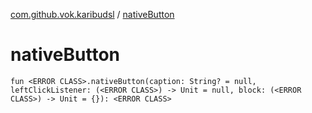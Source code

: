 [com.github.vok.karibudsl](index.md) / [nativeButton](.)

# nativeButton

`fun <ERROR CLASS>.nativeButton(caption: String? = null, leftClickListener: (<ERROR CLASS>) -> Unit = null, block: (<ERROR CLASS>) -> Unit = {}): <ERROR CLASS>`